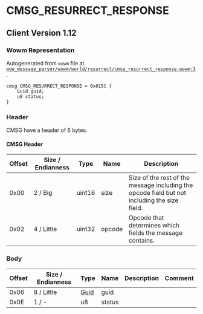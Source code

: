 # CMSG_RESURRECT_RESPONSE

## Client Version 1.12

### Wowm Representation

Autogenerated from `wowm` file at [`wow_message_parser/wowm/world/resurrect/cmsg_resurrect_response.wowm:3`](https://github.com/gtker/wow_messages/tree/main/wow_message_parser/wowm/world/resurrect/cmsg_resurrect_response.wowm#L3).
```rust,ignore
cmsg CMSG_RESURRECT_RESPONSE = 0x015C {
    Guid guid;
    u8 status;
}
```
### Header

CMSG have a header of 6 bytes.

#### CMSG Header

| Offset | Size / Endianness | Type   | Name   | Description |
| ------ | ----------------- | ------ | ------ | ----------- |
| 0x00   | 2 / Big           | uint16 | size   | Size of the rest of the message including the opcode field but not including the size field.|
| 0x02   | 4 / Little        | uint32 | opcode | Opcode that determines which fields the message contains.|

### Body

| Offset | Size / Endianness | Type | Name | Description | Comment |
| ------ | ----------------- | ---- | ---- | ----------- | ------- |
| 0x06 | 8 / Little | [Guid](../spec/packed-guid.md) | guid |  |  |
| 0x0E | 1 / - | u8 | status |  |  |

